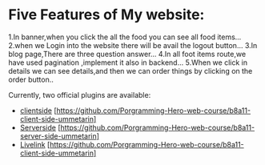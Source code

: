 # Five Features of My website:
1.In banner,when you click the all the food you can see all food items...
2.when we Login into the website there will be avail the logout button...
3.In blog page,There are three question answer...
4.In all foot items route,we have used pagination ,implement it also in backend...
5.When we click in details we can see details,and then we can order things by clicking on the order button..


Currently, two official plugins are available:

- [clientside](https://github.com/Porgramming-Hero-web-course/b8a11-client-side-ummetarin) [https://github.com/Porgramming-Hero-web-course/b8a11-client-side-ummetarin]
- [Serverside](https://github.com/Porgramming-Hero-web-course/b8a11-server-side-ummetarin) [https://github.com/Porgramming-Hero-web-course/b8a11-server-side-ummetarin] 
- [Livelink](https://github.com/Porgramming-Hero-web-course/b8a11-client-side-ummetarin) [https://github.com/Porgramming-Hero-web-course/b8a11-client-side-ummetarin] 

